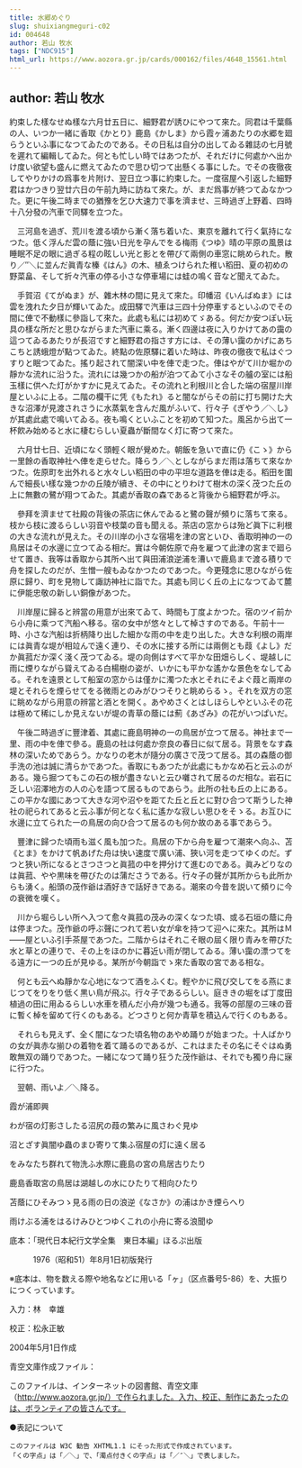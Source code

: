 ```yaml
---
title: 水郷めぐり
slug: shuixiangmeguri-c02
id: 004648
author: 若山 牧水
tags: ["NDC915"]
html_url: https://www.aozora.gr.jp/cards/000162/files/4648_15561.html
---
```


## author: 若山 牧水

約束した樣なせぬ樣な六月廿五日に、細野君が誘ひにやつて來た。同君は千葉縣の人、いつか一緒に香取《かとり》鹿島《かしま》から霞ヶ浦あたりの水郷を廻らうといふ事になつてゐたのである。その日私は自分の出してゐる雜誌の七月號を遲れて編輯してゐた。何とも忙しい時ではあつたが、それだけに何處かへ出かけ度い欲望も盛んに燃えてゐたので思ひ切つて出懸くる事にした。でその夜徹夜してやりかけの爲事を片附け、翌日立つ事に約束した。一度宿屋へ引返した細野君はかつきり翌廿六日の午前九時に訪ねて來た。が、まだ爲事が終つてゐなかつた。更に午後二時までの猶豫を乞ひ大速力で事を濟ませ、三時過ぎ上野着、四時十八分發の汽車で同驛を立つた。

　三河島を過ぎ、荒川を渡る頃から漸く落ち着いた、東京を離れて行く氣持になつた。低く浮んだ雲の蔭に強い日光を孕んでをる梅雨《つゆ》晴の平原の風景は睡眠不足の眼に過ぎる程の眩しい光と影とを帶びて兩側の車窓に眺められた。散り／″＼に並んだ眞青な榛《はん》の木、植ゑつけられた稚い稻田、夏の初めの野菜畠、そして折々汽車の停る小さな停車場には蛙の鳴く音など聞えてゐた。

　手賀沼《てがぬま》が、雜木林の間に見えて來た。印幡沼《いんばぬま》には雲を洩れた夕日が輝いてゐた。成田驛で汽車は三四十分停車するといふのでその間に俥で不動樣に參詣して來た。此處も私には初めてゞある。何だか安つぽい玩具の樣な所だと思ひながらまた汽車に乘る。漸く四邊は夜に入りかけてあの靄の這つてゐるあたりが長沼ですと細野君の指さす方には、その薄い靄のかげにあちこちと誘蛾燈が點つてゐた。終點の佐原驛に着いた時は、昨夜の徹夜で私はぐつすりと眠つてゐた。搖り起されて闇深い中を俥で走つた。俥はやがて川か堀かの靜かな流れに沿うた。流れには幾つかの船が泊つてゐて小さなその艫の室には船玉樣に供へた灯がかすかに見えてゐた。その流れと利根川と合した端の宿屋川岸屋といふに上る。二階の欄干に凭《もたれ》ると闇ながらその前に打ち開けた大きな沼澤が見渡されさうに水蒸氣を含んだ風がふいて、行々子《ぎやう／＼し》が其處此處で鳴いてゐる。夜も鳴くといふことを初めて知つた。風呂から出て一杯飮み始めると水に棲むらしい夏蟲が斷間なく灯に寄つて來た。

　六月廿七日、近頃になく頭輕く眼が覺めた。朝飯を急いで直に仍《こゝ》から一里餘の香取神社へ俥を走らせた。降らう／＼としながらまだ雨は落ちて來なかつた。佐原町を出外れると水々しい稻田の中の平坦な道路を俥は走る。稻田を圍んで細長い樣な幾つかの丘陵が續き、その中にとりわけて樹木の深く茂つた丘の上に無數の鷺が翔つてゐた。其處が香取の森であると背後から細野君が呼ぶ。

　參拜を濟ませて社殿の背後の茶店に休んでゐると鷺の聲が頻りに落ちて來る。枝から枝に渡るらしい羽音や枝葉の音も聞える。茶店の窓からは殆ど眞下に利根の大きな流れが見えた。その川岸の小さな宿場を津の宮といひ、香取明神の一の鳥居はその水邊に立つてゐる相だ。實は今朝佐原で舟を雇つて此津の宮まで廻らせて置き、我等は香取から其所へ出て與田浦浪逆浦を漕いで鹿島まで渡る積りで舟を探したのだが、生憎一艘もゐなかつたのであつた。今更殘念に思ひながら佐原に歸り、町を見物して諏訪神社に詣でた。其處も同じく丘の上になつてゐて麓に伊能忠敬の新しい銅像があつた。

　川岸屋に歸ると辨當の用意が出來てゐて、時間も丁度よかつた。宿のツイ前から小舟に乘つて汽船へ移る。宿の女中が悠々として棹さすのである。午前十一時、小さな汽船は折柄降り出した細かな雨の中を走り出した。大きな利根の兩岸には眞青な堤が相竝んで遠く連り、その水に接する所には兩側とも葭《よし》だか眞菰だか深く淺く茂つてゐる。堤の向側はすべて平かな田畑らしく、堤越しに雨に煙りながら聳えてゐる白楊樹の姿が、いかにも平かな遙かな景色をなしてゐる。それを遠景として船室の窓からは僅かに濁つた水とそれにそよぐ葭と兩岸の堤とそれらを煙らせてをる微雨とのみがひつそりと眺めらるゝ。それを双方の窓に眺めながら用意の辨當と酒とを開く。あやめさくとはしほらしやといふその花は極めて稀にしか見えないが堤の青草の蔭には薊《あざみ》の花がいつぱいだ。

　午後二時過ぎに豐津着、其處に鹿島明神の一の鳥居が立つて居る。神社まで一里、雨の中を俥で參る。鹿島の社は何處か奈良の春日に似て居る。背景をなす森林の深いためであらう。かなりの老木が隨分の廣さで茂つて居る。其の森蔭の御手洗の池は誠に清らかであつた。香取にもあつたが此處にもかなめ石と云ふのがある。幾ら掘つてもこの石の根が盡きないと云ひ囃されて居るのだ相な。岩石に乏しい沼澤地方の人の心を語つて居るものであらう。此所の社も丘の上にある。この平かな國にあつて大きな河や沼やを距てた丘と丘とに對ひ合つて斯うした神社の祀られてあると云ふ事が何となく私に遙かな寂しい思ひをそゝる。お互ひに水邊に立てられた一の鳥居の向ひ合つて居るのも何か故のある事であらう。

　豐津に歸つた頃雨も滋く風も加つた。鳥居の下から舟を雇つて潮來へ向ふ、苫《とま》をかけて帆あげた舟は快い速度で廣い浦、狹い河を走つてゆくのだ。ずつと狹い所になるとさつさつと眞菰の中を押分けて進むのである。眞みどりなのは眞菰、やや黒味を帶びたのは蒲ださうである。行々子の聲が其所からも此所からも湧く。船頭の茂作爺は酒好きで話好きである。潮來の今昔を説いて頻りに今の衰微を嘆く。

　川から堀らしい所へ入つて愈々眞菰の茂みの深くなつた頃、或る石垣の蔭に舟は停まつた。茂作爺の呼ぶ聲につれて若い女が傘を持つて迎へに來た。其所はＭ――屋といふ引手茶屋であつた。二階からはそれこそ眼の屆く限り青みを帶びた水と草との連りで、その上をほのかに暮近い雨が閉してゐる。薄い靄の漂つてをる遠方に一つの丘が見ゆる。某所が今朝詣でゝ來た香取の宮である相な。

　何とも云へぬ靜かな心地になつて酒をふくむ。輕やかに飛び交してをる燕にまじつてをりをり低く黒い鳥が飛ぶ。行々子であるらしい。庭ききの堀をば丁度田植過の田に用ゐるらしい水車を積んだ小舟が幾つも通る。我等の部屋の三味の音に暫く棹を留めて行くのもある。どつさりと何か青草を積込んで行くのもある。

　それらも見えず、全く闇になつた頃名物のあやめ踊りが始まつた。十人ばかりの女が眞赤な揃ひの着物を着て踊るのであるが、これはまたその名にそぐはぬ勇敢無双の踊りであつた。一緒になつて踊り狂うた茂作爺は、それでも獨り舟に寐に行つた。

　翌朝、雨いよ／＼降る。




霞が浦即興



わが宿の灯影さしたる沼尻の葭の繁みに風さわぐ見ゆ



沼とざす眞闇ゆ蟲のまひ寄りて集ふ宿屋の灯に遠く居る



をみなたち群れて物洗ふ水際に鹿島の宮の鳥居古りたり



鹿島香取宮の鳥居は湖越しの水にひたりて相向ひたり



苫蔭にひそみつゝ見る雨の日の浪逆《なさか》の浦はかき煙らへり



雨けぶる浦をはるけみひとつゆくこれの小舟に寄る浪聞ゆ















底本：「現代日本紀行文学全集　東日本編」ほるぷ出版


　　　1976（昭和51）年8月1日初版発行

※底本は、物を数える際や地名などに用いる「ヶ」（区点番号5-86）を、大振りにつくっています。

入力：林　幸雄

校正：松永正敏

2004年5月1日作成

青空文庫作成ファイル：

このファイルは、インターネットの図書館、青空文庫（http://www.aozora.gr.jp/）で作られました。入力、校正、制作にあたったのは、ボランティアの皆さんです。











●表記について


	このファイルは W3C 勧告 XHTML1.1 にそった形式で作成されています。
	「くの字点」は「／＼」で、「濁点付きくの字点」は「／″＼」で表しました。
